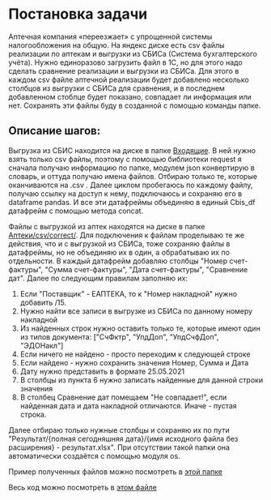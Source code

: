 # Постановка задачи

Аптечная компания «переезжает» с упрощенной системы налогообложения на общую. На яндекс диске есть csv файлы реализации по аптекам и выгрузки из СБИСа (Система бухгалтерского учёта). Нужно единоразово загрузить файл в 1С, но для этого надо сделать сравнение реализации и выгрузки из СБИСа. Для этого в каждом csv файле аптечной реализации будет добавлено несколько столбцов из выгрузки с СБИСа для сравнения, и в последнем добавленном стоблце будет показано, совпадает ли информация или нет. Сохранять эти файлы буду в созданной с помощью команды папке.

## Описание шагов:
Выгрузка из СБИС находится на диске в папке [Входящие](https://disk.yandex.ru/d/xKJ4KlXJIJEULw). В ней нужно взять только csv файлы, поэтому с помощью библиотеки request я сначала получаю информацию по папке, модулем json конвертирую в словарь, и оттуда получаю имена файлов. Отбираю только те, которые оканчиваются на .csv . Далее циклом пробегаюсь по каждому файлу, получаю ссылку на доступ к нему, подключаюсь и сохраняю его в dataframe pandas. И все эти датафреймы объединяю в единый Cbis_df датафрейм с помощью метода concat.

Файлы с выгрузкой из аптек находятся на диске в папке [Аптеки/csv/correct/](https://disk.yandex.ru/d/m9MtFWt56fDW7g/csv/correct). Для подключения к файлам проделываю те же действия, что и с выгрузкой из СБИСа, тоже сохраняю файлы в датафреймы, но не объединяю их в один, а обрабатываю их по отдельности. В каждый датафрейм добавляю столбцы "Номер счет-фактуры", "Сумма счет-фактуры", "Дата счет-фактуры", "Сравнение дат". Далее по следующим правилам заполняю их:
1. Если "Поставщик" - ЕАПТЕКА, то к "Номер накладной" нужно добавить /15.
2. Нужно найти все записи в выгрузке из СБИСа по данному номеру накладной
3. Из найденных строк нужно оставить только те, которые имеют один из типов документа: ["СчФктр", "УпдДоп", "УпдСчфДоп", "ЭДОНакл"]
4. Если ничего не найдено - просто переходим к следующей строке
5. Если найдено - нужно сохранить значения Номер, Сумма и Дата
6. Дату нужно представить в формате 25.05.2021
7. В столбцы из пункта 6 нужно записать найденные для данной строки значения
8. В столбец Сравнение дат помещаем "Не совпадает!", если найденная дата и дата накладной отличаются. Иначе - пустая строка. 

Далее отбираю только нужные столбцы и сохраняю их по пути "Результат/{полная сегодняшняя дата}/{имя исходного файла без расширения} - результат.xlsx". При отсутствии такой папки она автоматически создаётся с помощью модуля os.

Пример полученных файлов можно посмотреть в [этой папке](./Результат/2024-11-05)

Весь код можно посмотреть в [этом файле](./Work_with_Ydisk.ipynb)
